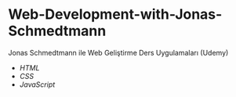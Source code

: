 # Web-Development-with-Jonas-Schmedtmann
Jonas Schmedtmann ile Web Geliştirme Ders Uygulamaları (Udemy)

- *HTML*
-  *CSS* 
-  *JavaScript* 
